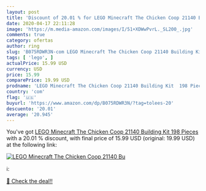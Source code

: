```yaml
---
layout: post
title: 'Discount of 20.01 % for LEGO Minecraft The Chicken Coop 21140 Bu'
date: 2020-04-17 22:11:28
image: 'https://m.media-amazon.com/images/I/51+XDWwPvrL._SL200_.jpg'
comments: true
category: ofertas
author: ring
slug: 'B075RDWR3N-com LEGO Minecraft The Chicken Coop 21140 Building Kit 198...'
tags: [ 'lego', ]
actualPrice: 15.99 USD
currency: USD
price: 15.99
comparePrice: 19.99 USD
prodname: 'LEGO Minecraft The Chicken Coop 21140 Building Kit  198 Pieces '
country: 'com'
flag: '🇺🇸'
buyurl: 'https://www.amazon.com/dp/B075RDWR3N/?tag=tolees-20'
descuento: '20.01'
average: '20.945'
---
```


You've got [LEGO Minecraft The Chicken Coop 21140 Building Kit  198 Pieces ](https://www.amazon.com/dp/B075RDWR3N/?tag=tolees-20) with a  20.01 % discount, with final price of 15.99 USD (original: 19.99 USD) at the following link:

[![LEGO Minecraft The Chicken Coop 21140 Bu](https://m.media-amazon.com/images/I/51+XDWwPvrL._SL200_.jpg)](https://www.amazon.com/dp/B075RDWR3N/?tag=tolees-20)

ℹ️:


[🛒 Check the deal!!](https://www.amazon.com/dp/B075RDWR3N/?tag=tolees-20)
